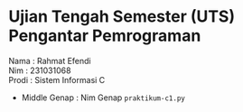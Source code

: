 # Ujian Tengah Semester (UTS) Pengantar Pemrograman
<div> Nama : Rahmat Efendi </div>
<div> Nim : 231031068 </div>
<div> Prodi : Sistem Informasi C </div>

* Middle Genap : Nim Genap `praktikum-c1.py`
